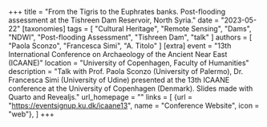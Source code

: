 +++
title = "From the Tigris to the Euphrates banks. Post-flooding assessment at the Tishreen Dam Reservoir, North Syria."
date = "2023-05-22"
[taxonomies]
tags = [
  "Cultural Heritage",
  "Remote Sensing",
  "Dams",
  "NDWI",
  "Post-flooding Assessment",
  "Tishreen Dam",
  "talk"
]
authors = [ "Paola Sconzo", "Francesca Simi", "A. Titolo" ]
[extra]
event = "13th International Conference on Archaeology of the Ancient Near East (ICAANE)"
location = "University of Copenhagen, Faculty of Humanities"
description = "Talk with Prof. Paola Sconzo (University of Palermo), Dr. Francesca Simi (University of Udine) presented at the 13th ICAANE conference at the University of Copenhagen (Denmark). Slides made with Quarto and Revealjs."
url_homepage = ""
links = [
    {url = "https://eventsignup.ku.dk/icaane13", name = "Conference Website", icon = "web"},
]
+++
